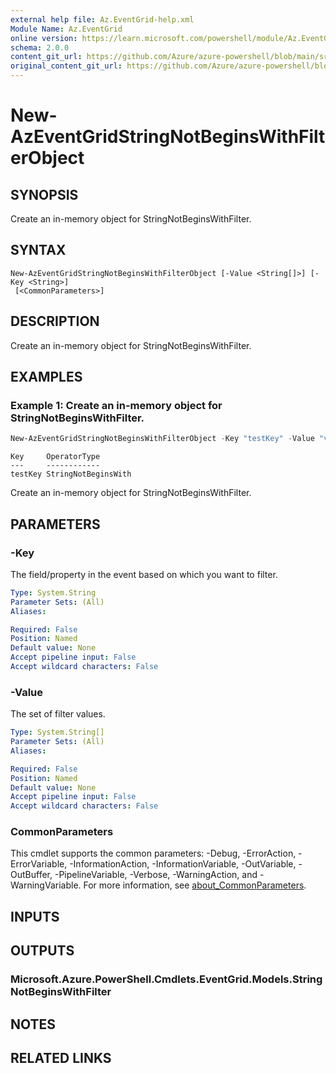 ```yaml
---
external help file: Az.EventGrid-help.xml
Module Name: Az.EventGrid
online version: https://learn.microsoft.com/powershell/module/Az.EventGrid/new-azeventgridstringnotbeginswithfilterobject
schema: 2.0.0
content_git_url: https://github.com/Azure/azure-powershell/blob/main/src/EventGrid/EventGrid/help/New-AzEventGridStringNotBeginsWithFilterObject.md
original_content_git_url: https://github.com/Azure/azure-powershell/blob/main/src/EventGrid/EventGrid/help/New-AzEventGridStringNotBeginsWithFilterObject.md
---
```


# New-AzEventGridStringNotBeginsWithFilterObject

## SYNOPSIS
Create an in-memory object for StringNotBeginsWithFilter.

## SYNTAX

```
New-AzEventGridStringNotBeginsWithFilterObject [-Value <String[]>] [-Key <String>]
 [<CommonParameters>]
```

## DESCRIPTION
Create an in-memory object for StringNotBeginsWithFilter.

## EXAMPLES

### Example 1: Create an in-memory object for StringNotBeginsWithFilter.
```powershell
New-AzEventGridStringNotBeginsWithFilterObject -Key "testKey" -Value "value1","value2"
```

```output
Key     OperatorType
---     ------------
testKey StringNotBeginsWith
```

Create an in-memory object for StringNotBeginsWithFilter.

## PARAMETERS

### -Key
The field/property in the event based on which you want to filter.

```yaml
Type: System.String
Parameter Sets: (All)
Aliases:

Required: False
Position: Named
Default value: None
Accept pipeline input: False
Accept wildcard characters: False
```

### -Value
The set of filter values.

```yaml
Type: System.String[]
Parameter Sets: (All)
Aliases:

Required: False
Position: Named
Default value: None
Accept pipeline input: False
Accept wildcard characters: False
```

### CommonParameters
This cmdlet supports the common parameters: -Debug, -ErrorAction, -ErrorVariable, -InformationAction, -InformationVariable, -OutVariable, -OutBuffer, -PipelineVariable, -Verbose, -WarningAction, and -WarningVariable. For more information, see [about_CommonParameters](http://go.microsoft.com/fwlink/?LinkID=113216).

## INPUTS

## OUTPUTS

### Microsoft.Azure.PowerShell.Cmdlets.EventGrid.Models.StringNotBeginsWithFilter

## NOTES

## RELATED LINKS
